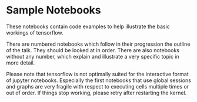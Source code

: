 # Sample Notebooks

These notebooks contain code examples to help illustrate the basic workings of tensorflow. 

There are numbered notebooks which follow in their progression the outline of the talk. They should be looked at in order. 
There are also notebooks without any number, which explain and illustrate a very specific topic in more detail.

Please note that tensorflow is not optimally suited for the interactive format of jupyter notebooks. Especially the first notebooks that use global sessions and graphs are very fragile with respect to executing cells multiple times or out of order. If things stop working, please retry after restarting the kernel.

